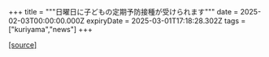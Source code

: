 +++
title = """日曜日に子どもの定期予防接種が受けられます"""
date = 2025-02-03T00:00:00.000Z
expiryDate = 2025-03-01T17:18:28.302Z
tags = ["kuriyama","news"]
+++


[[source]](https://www.town.kuriyama.hokkaido.jp/soshiki/38/20862.html)
